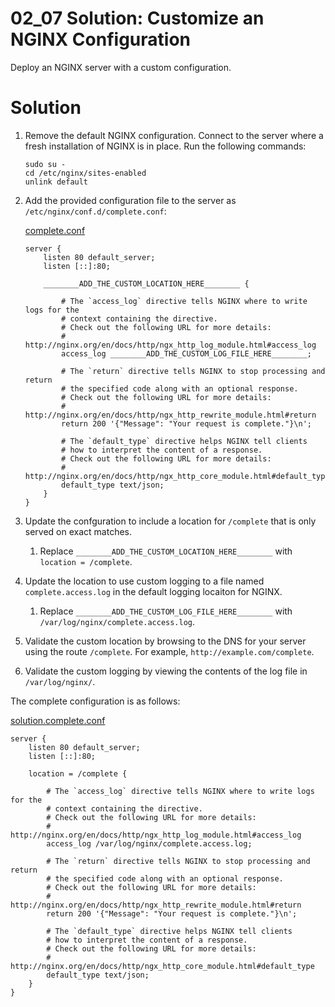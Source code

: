 # 02_07 Solution: Customize an NGINX Configuration

Deploy an NGINX server with a custom configuration.

# Solution
1. Remove the default NGINX configuration.  Connect to the server where a fresh installation of NGINX is in place. Run the following commands:
    ```
    sudo su -
    cd /etc/nginx/sites-enabled
    unlink default
    ```
1. Add the provided configuration file to the server as `/etc/nginx/conf.d/complete.conf`:

    [complete.conf](./complete.conf)
    ```
    server {
        listen 80 default_server;
        listen [::]:80;

        ________ADD_THE_CUSTOM_LOCATION_HERE________ {

            # The `access_log` directive tells NGINX where to write logs for the
            # context containing the directive.
            # Check out the following URL for more details:
            # http://nginx.org/en/docs/http/ngx_http_log_module.html#access_log
            access_log ________ADD_THE_CUSTOM_LOG_FILE_HERE________;

            # The `return` directive tells NGINX to stop processing and return
            # the specified code along with an optional response.
            # Check out the following URL for more details:
            # http://nginx.org/en/docs/http/ngx_http_rewrite_module.html#return
            return 200 '{"Message": "Your request is complete."}\n';

            # The `default_type` directive helps NGINX tell clients
            # how to interpret the content of a response.
            # Check out the following URL for more details:
            # http://nginx.org/en/docs/http/ngx_http_core_module.html#default_type
            default_type text/json;
        }
    }
    ```
1. Update the confguration to include a location for `/complete` that is only served on exact matches.
    1. Replace `________ADD_THE_CUSTOM_LOCATION_HERE________` with `location = /complete`.
1. Update the location to use custom logging to a file named `complete.access.log` in the default logging locaiton for NGINX.
    1. Replace `________ADD_THE_CUSTOM_LOG_FILE_HERE________` with `/var/log/nginx/complete.access.log`.
1. Validate the custom location by browsing to the DNS for your server using the route `/complete`.  For example, `http://example.com/complete`.
1. Validate the custom logging by viewing the contents of the log file in `/var/log/nginx/`.

The complete configuration is as follows:

[solution.complete.conf](./solution.complete.conf)

```nginx
server {
    listen 80 default_server;
    listen [::]:80;

    location = /complete {

        # The `access_log` directive tells NGINX where to write logs for the
        # context containing the directive.
        # Check out the following URL for more details:
        # http://nginx.org/en/docs/http/ngx_http_log_module.html#access_log
        access_log /var/log/nginx/complete.access.log;

        # The `return` directive tells NGINX to stop processing and return
        # the specified code along with an optional response.
        # Check out the following URL for more details:
        # http://nginx.org/en/docs/http/ngx_http_rewrite_module.html#return
        return 200 '{"Message": "Your request is complete."}\n';

        # The `default_type` directive helps NGINX tell clients
        # how to interpret the content of a response.
        # Check out the following URL for more details:
        # http://nginx.org/en/docs/http/ngx_http_core_module.html#default_type
        default_type text/json;
    }
}
```
